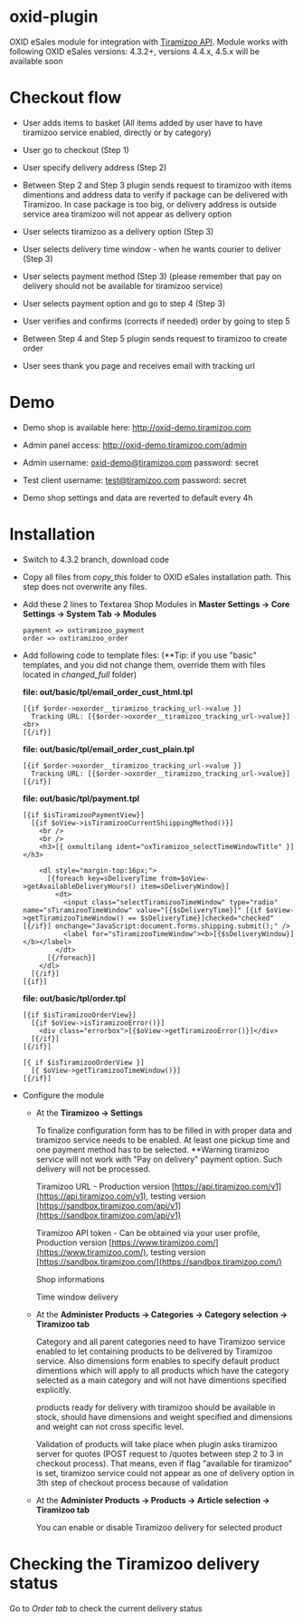 oxid-plugin
===============

OXID eSales module for integration with [Tiramizoo API](http://dev.tiramizoo.com/).
Module works with following OXID eSales versions: 4.3.2+, versions 4.4.x, 4.5.x will be available soon

# Checkout flow #

*   User adds items to basket (All items added by user have to have tiramizoo service enabled, directly or by category)

*   User go to checkout (Step 1)

*   User specify delivery address (Step 2)

*   Between Step 2 and Step 3 plugin sends request to tiramizoo with items dimentions and address data to verify if package can be delivered with Tiramizoo. In case package is too big, or delivery address is outside service area tiramizoo will not appear as delivery option

*   User selects tiramizoo as a delivery option (Step 3)

*   User selects delivery time window - when he wants courier to deliver (Step 3)

*   User selects payment method (Step 3) (please remember that pay on delivery should not be available for tiramizoo service)

*   User selects payment option and go to step 4 (Step 3)

*   User verifies and confirms (corrects if needed) order by going to step 5

*   Between Step 4 and Step 5 plugin sends request to tiramizoo to create order

*   User sees thank you page and receives email with tracking url


# Demo #

*   Demo shop is available here: http://oxid-demo.tiramizoo.com

*   Admin panel access: http://oxid-demo.tiramizoo.com/admin

*   Admin username: oxid-demo@tiramizoo.com password: secret

*   Test client username: test@tiramizoo.com password: secret

*   Demo shop settings and data are reverted to default every 4h


# Installation #

*	Switch to 4.3.2 branch, download code

*   Copy all files from *copy_this* folder to OXID eSales installation path. This step does not overwrite any files.

*   Add these 2 lines to Textarea Shop Modules in **Master Settings -> Core Settings -> System Tab -> Modules**

    ```
    payment => oxtiramizoo_payment
    order => oxtiramizoo_order
    ```

*   Add following code to template files: (**Tip: if you use "basic" templates, and you did not change them, override them with files located in *changed_full* folder)

    **file: out/basic/tpl/email_order_cust_html.tpl**

    ```
    [{if $order->oxorder__tiramizoo_tracking_url->value }]
      Tracking URL: [{$order->oxorder__tiramizoo_tracking_url->value}]<br>
    [{/if}]

    ```

    **file: out/basic/tpl/email_order_cust_plain.tpl**

    ```
    [{if $order->oxorder__tiramizoo_tracking_url->value }]
      Tracking URL: [{$order->oxorder__tiramizoo_tracking_url->value}]
    [{/if}]

    ```

    **file: out/basic/tpl/payment.tpl**

    ```
    [{if $isTiramizooPaymentView}]
      [{if $oView->isTiramizooCurrentShiippingMethod()}]
        <br />
        <br />
        <h3>[{ oxmultilang ident="oxTiramizoo_selectTimeWindowTitle" }]</h3>

        <dl style="margin-top:16px;">
          [{foreach key=sDeliveryTime from=$oView->getAvailableDeliveryHours() item=sDeliveryWindow}]
            <dt>
              <input class="selectTiramizooTimeWindow" type="radio" name="sTiramizooTimeWindow" value="[{$sDeliveryTime}]" [{if $oView->getTiramizooTimeWindow() == $sDeliveryTime}]checked="checked"[{/if}] onchange="JavaScript:document.forms.shipping.submit();" />
              <label for="sTiramizooTimeWindow"><b>[{$sDeliveryWindow}]</b></label>
            </dt>
          [{/foreach}]
        </dl>
      [{/if}]
    [{if}]

    ```

    **file: out/basic/tpl/order.tpl**


    ```
    [{if $isTiramizooOrderView}]
      [{if $oView->isTiramizooError()}]
        <div class="errorbox">[{$oView->getTiramizooError()}]</div>
      [{/if}]
    [{/if}]

    [{ if $isTiramizooOrderView }]
      [{ $oView->getTiramizooTimeWindow()}]
    [{/if}]

    ```



*   Configure the module
    -   At the **Tiramizoo -> Settings**

        To finalize configuration form has to be filled in with proper data and tiramizoo service needs to be enabled. At least one pickup time and one payment method has to be selected. **Warning tiramizoo service will not work with "Pay on delivery" payment option. Such delivery will not be processed.

        Tiramizoo URL - Production version [https://api.tiramizoo.com/v1](https://api.tiramizoo.com/v1), testing version [https://sandbox.tiramizoo.com/api/v1](https://sandbox.tiramizoo.com/api/v1)

        Tiramizoo API token - Can be obtained via your user profile, Production version [https://www.tiramizoo.com/](https://www.tiramizoo.com/), testing version [https://sandbox.tiramizoo.com/](https://sandbox.tiramizoo.com/)

        Shop informations

        Time window delivery

    -   At the **Administer Products -> Categories -> Category selection -> Tiramizoo tab**

        Category and all parent categories need to have Tiramizoo service enabled to let containing products to be delivered by Tiramizoo service. Also dimensions form enables to specify default product dimentions which will apply to all products which have the category selected as a main category and will not have dimentions specified explicitly.

        products ready for delivery with tiramizoo should be available in stock, should have dimensions and weight specified and dimensions and weight can not cross specific level.

        Validation of products will take place when plugin asks tiramizoo server for quotes (POST request to /quotes between step 2 to 3 in checkout process). That means, even if flag "available for tiramizoo" is set, tiramizoo service could not appear as one of delivery option in 3th step of checkout process because of validation

    -   At the **Administer Products -> Products -> Article selection -> Tiramizoo tab**

        You can enable or disable Tiramizoo delivery for selected product

# Checking the Tiramizoo delivery status #

Go to *Order tab* to check the current delivery status